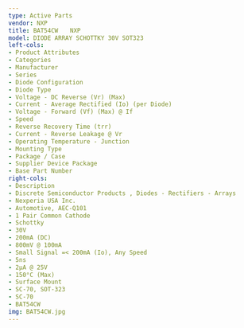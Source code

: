 ```yaml
---
type: Active Parts
vendor: NXP
title: BAT54CW　　NXP
model: DIODE ARRAY SCHOTTKY 30V SOT323
left-cols:
- Product Attributes
- Categories
- Manufacturer
- Series
- Diode Configuration
- Diode Type
- Voltage - DC Reverse (Vr) (Max)
- Current - Average Rectified (Io) (per Diode)
- Voltage - Forward (Vf) (Max) @ If
- Speed
- Reverse Recovery Time (trr)
- Current - Reverse Leakage @ Vr
- Operating Temperature - Junction
- Mounting Type
- Package / Case
- Supplier Device Package
- Base Part Number
right-cols:
- Description
- Discrete Semiconductor Products , Diodes - Rectifiers - Arrays
- Nexperia USA Inc.
- Automotive, AEC-Q101
- 1 Pair Common Cathode
- Schottky
- 30V
- 200mA (DC)
- 800mV @ 100mA
- Small Signal =< 200mA (Io), Any Speed
- 5ns
- 2µA @ 25V
- 150°C (Max)
- Surface Mount
- SC-70, SOT-323
- SC-70
- BAT54CW
img: BAT54CW.jpg
---
```

